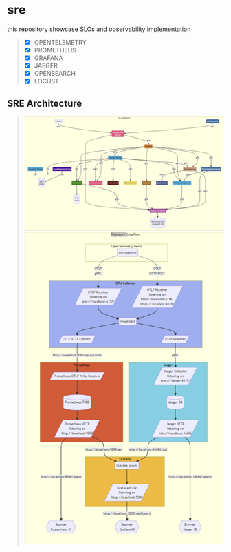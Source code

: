 # sre
this repository showcase SLOs and observability implementation

> - [x] OPENTELEMETRY
> - [x] PROMETHEUS
> - [x] GRAFANA
> - [x] JAEGER
> - [x] OPENSEARCH
> - [x] LOCUST

## SRE Architecture
> ![Schema Opentelemetry  Applications Architecture](document/opentelemetry-apps.png)
> ![Schema Opentelemetry  Applications Architecture](document/telemetry.png)
